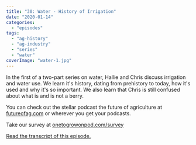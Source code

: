 ```yaml
---
title: "30: Water - History of Irrigation"
date: "2020-01-14"
categories: 
  - "episodes"
tags: 
  - "ag-history"
  - "ag-industry"
  - "series"
  - "water"
coverImage: "water-1.jpg"
---
```


In the first of a two-part series on water, Hallie and Chris discuss irrigation and water use. We learn it's history, dating from prehistory to today, how it's used and why it's so important. We also learn that Chris is still confused about what is and is not a berry.

You can check out the stellar podcast the future of agriculture at [futureofag.com](https://futureofag.com/) or wherever you get your podcasts.

Take our survey at [onetogrowonpod.com/survey](https://t.co/JMge7aCHE2?amp=1)

[Read the transcript of this episode.](https://www.onetogrowonpod.com/30-water-history-of-irrigation-2/)
